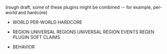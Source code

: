 (rough draft, some of these plugins might be combined -- for example, per-world and hardcore)


* WORLD
 PER-WORLD
 HARDCORE

* REGION
 UNIVERSAL REGIONS
  UNIVERSAL REGION EVENTS
  REGEN PLUGIN
  SOFT CLAIMS
  
* BEHAVIOR

